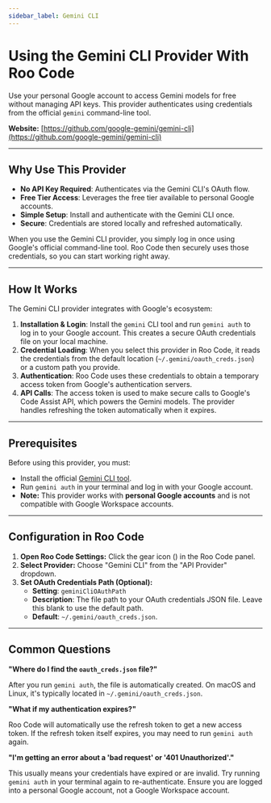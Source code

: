 ```yaml
---
sidebar_label: Gemini CLI
---
```


# Using the Gemini CLI Provider With Roo Code

Use your personal Google account to access Gemini models for free without managing API keys. This provider authenticates using credentials from the official `gemini` command-line tool.

**Website:** [https://github.com/google-gemini/gemini-cli](https://github.com/google-gemini/gemini-cli)

---

## Why Use This Provider

- **No API Key Required**: Authenticates via the Gemini CLI's OAuth flow.
- **Free Tier Access**: Leverages the free tier available to personal Google accounts.
- **Simple Setup**: Install and authenticate with the Gemini CLI once.
- **Secure**: Credentials are stored locally and refreshed automatically.

When you use the Gemini CLI provider, you simply log in once using Google's official command-line tool. Roo Code then securely uses those credentials, so you can start working right away.

---

## How It Works

The Gemini CLI provider integrates with Google's ecosystem:

1.  **Installation & Login**: Install the `gemini` CLI tool and run `gemini auth` to log in to your Google account. This creates a secure OAuth credentials file on your local machine.
2.  **Credential Loading**: When you select this provider in Roo Code, it reads the credentials from the default location (`~/.gemini/oauth_creds.json`) or a custom path you provide.
3.  **Authentication**: Roo Code uses these credentials to obtain a temporary access token from Google's authentication servers.
4.  **API Calls**: The access token is used to make secure calls to Google's Code Assist API, which powers the Gemini models. The provider handles refreshing the token automatically when it expires.

---

## Prerequisites

Before using this provider, you must:

- Install the official [Gemini CLI tool](https://github.com/google-gemini/gemini-cli?tab=readme-ov-file#quickstart).
- Run `gemini auth` in your terminal and log in with your Google account.
- **Note:** This provider works with **personal Google accounts** and is not compatible with Google Workspace accounts.

---

## Configuration in Roo Code

1.  **Open Roo Code Settings:** Click the gear icon (<Codicon name="gear" />) in the Roo Code panel.
2.  **Select Provider:** Choose "Gemini CLI" from the "API Provider" dropdown.
3.  **Set OAuth Credentials Path (Optional):**
    - **Setting**: `geminiCliOAuthPath`
    - **Description**: The file path to your OAuth credentials JSON file. Leave this blank to use the default path.
    - **Default**: `~/.gemini/oauth_creds.json`.

---

## Common Questions

**"Where do I find the `oauth_creds.json` file?"**

After you run `gemini auth`, the file is automatically created. On macOS and Linux, it's typically located in `~/.gemini/oauth_creds.json`.

**"What if my authentication expires?"**

Roo Code will automatically use the refresh token to get a new access token. If the refresh token itself expires, you may need to run `gemini auth` again.

**"I'm getting an error about a 'bad request' or '401 Unauthorized'."**

This usually means your credentials have expired or are invalid. Try running `gemini auth` in your terminal again to re-authenticate. Ensure you are logged into a personal Google account, not a Google Workspace account.